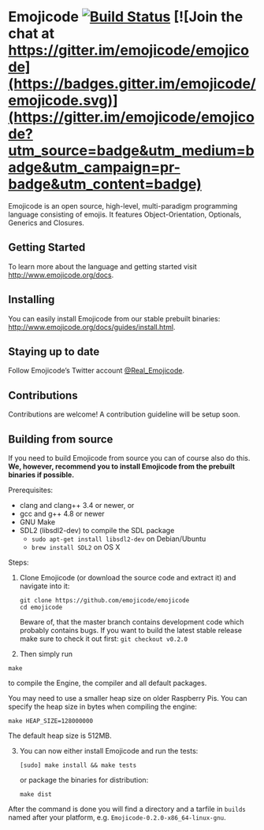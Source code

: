 # Emojicode [![Build Status](https://travis-ci.org/emojicode/emojicode.svg?branch=master)](https://travis-ci.org/emojicode/emojicode) [![Join the chat at https://gitter.im/emojicode/emojicode](https://badges.gitter.im/emojicode/emojicode.svg)](https://gitter.im/emojicode/emojicode?utm_source=badge&utm_medium=badge&utm_campaign=pr-badge&utm_content=badge)

Emojicode is an open source, high-level, multi-paradigm
programming language consisting of emojis. It features Object-Orientation, Optionals, Generics and Closures.

## Getting Started

To learn more about the language and getting started visit
http://www.emojicode.org/docs.

## Installing

You can easily install Emojicode from our stable prebuilt binaries:
http://www.emojicode.org/docs/guides/install.html.

## Staying up to date

Follow Emojicode’s Twitter account
[@Real_Emojicode](https://twitter.com/Real_Emojicode).

## Contributions

Contributions are welcome! A contribution guideline will be setup soon.

## Building from source

If you need to build Emojicode from source you can of course also do this. **We, however, recommend you to install Emojicode from the prebuilt binaries if possible.**

Prerequisites:
- clang and clang++ 3.4 or newer, or
- gcc and g++ 4.8 or newer
- GNU Make
- SDL2 (libsdl2-dev) to compile the SDL package
  - `sudo apt-get install libsdl2-dev` on Debian/Ubuntu
  - `brew install SDL2` on OS X

Steps:

1. Clone Emojicode (or download the source code and extract it) and navigate into it:

   ```
   git clone https://github.com/emojicode/emojicode
   cd emojicode
   ```

    Beware of, that the master branch contains development code which probably contains bugs. If you want to build the latest stable release make sure to check it out first: `git checkout v0.2.0`

2.  Then simply run

  ```
  make
  ```

  to compile the Engine, the compiler and all default packages.

  You may need to use a smaller heap size on older Raspberry Pis. You can
  specify the heap size in bytes when compiling the engine:

  ```
  make HEAP_SIZE=128000000
  ```

  The default heap size is 512MB.

3. You can now either install Emojicode and run the tests:

   ```
   [sudo] make install && make tests
   ```

   or package the binaries for distribution:

   ```
   make dist
   ```

  After the command is done you will find a directory and a tarfile
in `builds` named after your platform, e.g. `Emojicode-0.2.0-x86_64-linux-gnu`.
